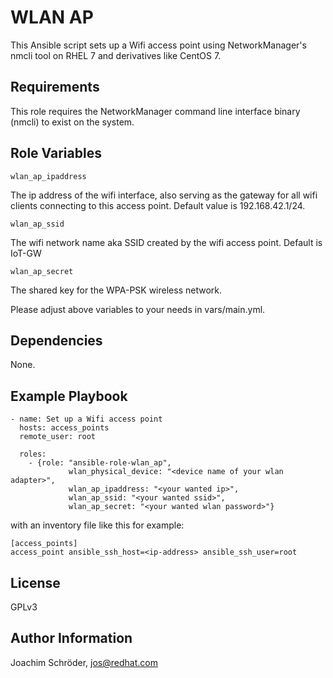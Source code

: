WLAN AP
=========

This Ansible script sets up a Wifi access point using NetworkManager's nmcli tool on RHEL 7 and derivatives like CentOS 7.

Requirements
------------

This role requires the NetworkManager command line interface binary (nmcli) to exist on the system.

Role Variables
--------------
```
wlan_ap_ipaddress
```
The ip address of the wifi interface, also serving as the gateway for all wifi clients connecting to this access point. Default value is 192.168.42.1/24.

```
wlan_ap_ssid
```
The wifi network name aka SSID created by the wifi access point. Default is IoT-GW

```
wlan_ap_secret
```
The shared key for the WPA-PSK wireless network.

Please adjust above variables to your needs in vars/main.yml.

Dependencies
------------

None.

Example Playbook
----------------
```
- name: Set up a Wifi access point
  hosts: access_points
  remote_user: root

  roles:
    - {role: "ansible-role-wlan_ap", 
             wlan_physical_device: "<device name of your wlan adapter>",
             wlan_ap_ipaddress: "<your wanted ip>", 
             wlan_ap_ssid: "<your wanted ssid>", 
             wlan_ap_secret: "<your wanted wlan password>"}
```

with an inventory file like this for example:

```
[access_points]
access_point ansible_ssh_host=<ip-address> ansible_ssh_user=root
```

License
-------

GPLv3

Author Information
------------------

Joachim Schröder, jos@redhat.com

